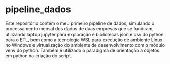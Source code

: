 # pipeline_dados
Este repositório contém o meu primeiro pipeline de dados, simulando o processamento mensal dos dados de duas empresas que se fundiram, utilizando laptop jupyter para exploração e bibliotecas json e csv do python para o ETL, bem como a tecnologia WSL para execução de ambiente Linux no Windows e virtualização do ambiente de desenvolvimento com o módulo venv do python. Também é utilizado o paradigma de orientação a objetos em python na criação do script.
